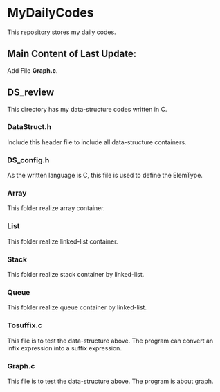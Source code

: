 # MyDailyCodes
This repository stores my daily codes.



## Main Content of Last Update:

Add File **Graph.c**.



## DS_review
This directory has my data-structure codes written in C.

### DataStruct.h
Include this header file to include all data-structure containers.

### DS_config.h
As the written language is C, this file is used to define the ElemType.

### Array
This folder realize array container.

### List
This folder realize linked-list container.

### Stack
This folder realize stack container by linked-list.

### Queue
This folder realize queue container by linked-list.

### Tosuffix.c
This file is to test the data-structure above. The program can convert an infix expression into a suffix expression.

### Graph.c
This file is to test the data-structure above. The program is about graph.
